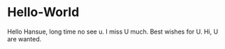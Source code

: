 # Hello-World
Hello Hansue, long time no see u. I miss U much. Best wishes for U.
Hi, U are wanted.
